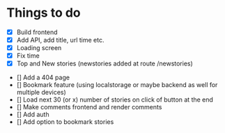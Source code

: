 # Things to do

- [x] Build frontend
- [x] Add API, add title, url time etc.
- [x] Loading screen
- [x] Fix time
- [x] Top and New stories (newstories added at route /newstories)
- [] Add a 404 page
- [] Bookmark feature (using localstorage or maybe backend as well for multiple devices)
- [] Load next 30 (or x) number of stories on click of button at the end
- [] Make comments frontend and render comments
- [] Add auth
- [] Add option to bookmark stories
